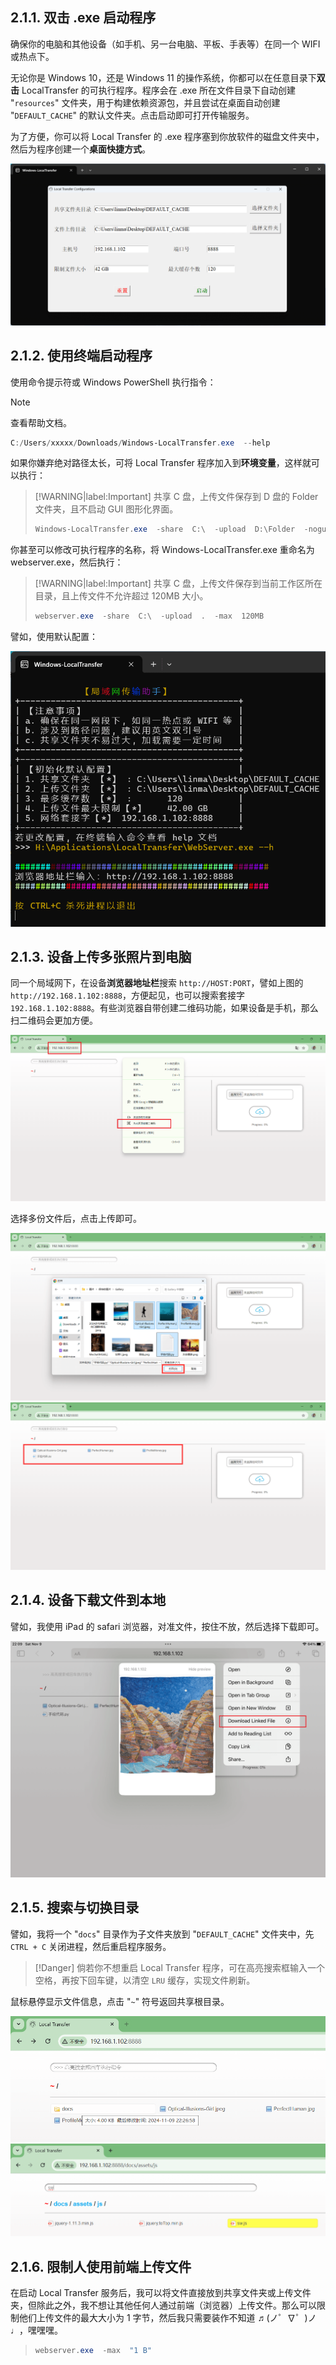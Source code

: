 ## 2.1.1. 双击 .exe 启动程序

确保你的电脑和其他设备（如手机、另一台电脑、平板、手表等）在同一个 WIFI 或热点下。

无论你是 Windows 10，还是 Windows 11 的操作系统，你都可以在任意目录下**双击** LocalTransfer 的可执行程序。程序会在 .exe 所在文件目录下自动创建 "`resources`" 文件夹，用于构建依赖资源包，并且尝试在桌面自动创建 "`DEFAULT_CACHE`" 的默认文件夹。点击启动即可打开传输服务。

为了方便，你可以将 Local Transfer 的 .exe 程序塞到你放软件的磁盘文件夹中，然后为程序创建一个**桌面快捷方式**。

<div style="text-align: center;">
    <img src="../assets/img/GUI.png" style="zoom:100%;" alt="Oops?">
</div>

## 2.1.2. 使用终端启动程序

使用命令提示符或 Windows PowerShell 执行指令：

> [!NOTE]
> 查看帮助文档。
> ```PowerShell
> C:/Users/xxxxx/Downloads/Windows-LocalTransfer.exe  --help
> ```

如果你嫌弃绝对路径太长，可将 Local Transfer 程序加入到**环境变量**，这样就可以执行：

> [!WARNING|label:Important]
> 共享 C 盘，上传文件保存到 D 盘的 Folder 文件夹，且不启动 GUI 图形化界面。
> ```PowerShell
> Windows-LocalTransfer.exe  -share  C:\  -upload  D:\Folder  -nogui
> ```

你甚至可以修改可执行程序的名称，将 Windows-LocalTransfer.exe 重命名为 webserver.exe，然后执行：

> [!WARNING|label:Important]
> 共享 C 盘，上传文件保存到当前工作区所在目录，且上传文件不允许超过 120MB 大小。
> ```PowerShell
> webserver.exe  -share  C:\  -upload  .  -max  120MB
> ```

譬如，使用默认配置：

<div style="text-align: center;">
    <img src="../assets/img/demo-eg.png" style="zoom:100%;" alt="Oops?">
</div>

## 2.1.3. 设备上传多张照片到电脑

同一个局域网下，在设备**浏览器地址栏**搜索 `http://HOST:PORT`，譬如上图的 `http://192.168.1.102:8888`，方便起见，也可以搜索套接字 `192.168.1.102:8888`。有些浏览器自带创建二维码功能，如果设备是手机，那么扫二维码会更加方便。

<div style="text-align: center;">
    <img src="../assets/img/demo-browser.png" style="zoom:100%;" alt="Oops?">
</div>

选择多份文件后，点击上传即可。

<div style="text-align: center;">
    <img src="../assets/img/demo-select.png" style="zoom:100%;" alt="Oops?">
    <img src="../assets/img/demo-uploaded.png" style="zoom:100%;" alt="Oops?">
</div>

## 2.1.4. 设备下载文件到本地

譬如，我使用 iPad 的 safari 浏览器，对准文件，按住不放，然后选择下载即可。

<div style="text-align: center;">
    <img src="../assets/img/demo-download.png" style="zoom:100%;" alt="Oops?">
</div>

## 2.1.5. 搜索与切换目录

譬如，我将一个 "`docs`" 目录作为子文件夹放到 "`DEFAULT_CACHE`" 文件夹中，先 `CTRL + C` 关闭进程，然后重启程序服务。

> [!Danger]
> 倘若你不想重启 Local Transfer 程序，可在高亮搜索框输入一个空格，再按下回车键，以清空 `LRU` 缓存，实现文件刷新。

鼠标悬停显示文件信息，点击 "`~`" 符号返回共享根目录。

<div style="text-align: center;">
    <img src="../assets/img/demo-dir.png" style="zoom:100%;" alt="Oops?">
    <img src="../assets/img/demo-switch.png" style="zoom:100%;" alt="Oops?">
</div>

## 2.1.6. 限制人使用前端上传文件

在启动 Local Transfer 服务后，我可以将文件直接放到共享文件夹或上传文件夹，但除此之外，我不想让其他任何人通过前端（浏览器）上传文件。那么可以限制他们上传文件的最大大小为 1 字节，然后我只需要装作不知道 ♬(ノ゜∇゜)ノ♩，嘿嘿嘿。

> ```PowerShell
> webserver.exe  -max  "1 B"
> ```